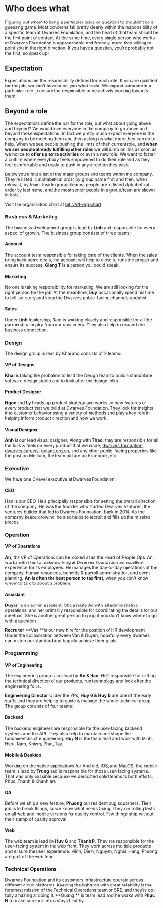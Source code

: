 # Who does what

Figuring out whom to bring a particular issue or question to shouldn’t be a guessing game. Most concerns fall pretty clearly within the responsibility of a specific team at Dwarves Foundation, and the head of that team should be the first point of contact. At the same time, every single person who works at Dwarves Foundation is approachable and friendly, more than willing to point you in the right direction. If you have a question, you’re probably not the first, so speak up!

## Expectation

Expectations are the responsibility defined for each role. If you are qualified for the job, we don’t have to tell you what to do. We expect someone in a particular role to ensure the responsible or be actively working towards them.

## Beyond a role

The expectations define the bar for the role, but what about going above and beyond? We would love everyone in the company to go above and beyond these expectations. In fact we pretty much expect everyone in the company to be meeting them and then asking us what more they can do to help.
When we see people pushing the limits of their current role, and **when we see people already fulfilling other roles** we will jump on this as soon as we notice to **offer up extra activities** or even a new role.
We want to foster a culture where everybody feels empowered to do their role and as they feel comfortable and ready to push in any direction they wish.

Below you’ll find a list of the major groups and teams within the company. They’re listed in alphabetical order by group name first and then, when relevant, by team. Inside groups/teams, people are in listed alphabetical order by last name, and the most senior people in a group/team are shown in bold.

Visit the organization chart at [bit.ly/df-org-chart](https://bit.ly/df-org-chart)

### Business & Marketing

The business development group is lead by **Linh** and responsible for every aspect of growth. The business group consists of three teams:

#### Account

The account team responsible for taking care of the clients. When the sales bring back some deals, the account will help to close it, runs the project and ensure its success. **Giang T** is a person you could speak.

#### Marketing

No one is taking responsibility for marketing. We are still looking for the right person for the job. At the meantime, **Duy** occasionally spend his time to tell our story and keep the Dwarves public-facing channels updated.

#### Sales

Under **Linh** leadership, Nam is working closely and responsible for all the partnership inquiry from our customers. They also help to expand the business connection. 

### Design

The design group is lead by Khai and consists of 2 teams:

#### VP of Designs

**Khai** is taking the probation to lead the Design team to build a standalone software design studio and to look after the design folks.

#### Product Designer

**Ngoc** and **Ly** heads up product strategy and works on new features of every product that we build at Dwarves Foundation. They look for insights into customer behavior using a variety of methods and play a key role in helping inform product direction and how we work. 

#### Visual Designer

**Anh** is our lead visual designer. Along with **Thao**, they are responsible for all the look & feels on every product that we made, [dwarves.foundation](https://dwarves.foundation), [dwarves.careers](https://dwarves.careers), [golang.org.vn](https://golang.org.vn), and any other public-facing properties like the post on Medium, the team picture on Facebook, etc. 

### Executive

We have one C-level executive at Dwarves Foundation.

#### CEO

Han is our CEO. He’s principally responsible for setting the overall direction of the company. He was the founder who started Dwarves Ventures, the ventures builder that led to Dwarves Foundation, back in 2014. As the company keeps growing, he also helps to recruit and fills up the missing pieces.

### Operation


#### VP of Operations

**An**, the VP of Operations can be looked at as the Head of People Ops. An works with Han to make working at Dwarves Foundation an excellent experience for its employees. He manages the day-to-day operations of the company, human resources, benefits & payroll administration, and event planning. **An is often the best person to tap first**, when you don’t know whom to talk to about a problem.

#### Assistant

**Duyen** is an admin assistant. She assists An with all administrative operations, and her primarily responsible for coordinating the details for our meetups. She is another great person to ping if you don’t know where to go with a question.

**Recruiter**
**Van **is our new hire for the position of HR development. Under the collaboration between Van & Duyen, hopefully every dwarves can match our standard and happily achieve their goals.

### Programming


#### VP of Engineering

The engineering group is co-lead by **An & Han**. He’s responsible for setting the technical direction of our products, run technology and look after the engineering folks.

**Engineering Director**
Under the VPs, **Huy G & Huy N** are one of the early staffs and they are helping to guide & manage the whole technical group. The group consists of four teams:

#### Backend

The backend engineers are responsible for the user-facing backend systems and the API. They also help to maintain and shape the fundamentals of engineering. **Huy N** is the team lead and work with Minh, Hieu, Nam, Khiem, Phat, Tay.

#### Mobile & Desktop

Working on the native applications for Android, iOS, and MacOS, the mobile team is lead by **Trung** and is responsible for those user-facing systems. That was only possible because we dedicated solid teams to both efforts. Phuc, Thanh & Khanh are 

#### QA

Before we ship a new feature, **Phuong** our resident bug squashers. Their job is to break things, so we know what needs fixing. They run rolling tests on all web and mobile versions for quality control. Few things ship without their stamp of quality approval.

#### Web

The web team is lead by **Huy G** and **Thanh P**. They are responsible for the user-facing system in the web front. They work across multiple products and ensure the user experience. Minh, Diem, Nguyen, Nghia, Hang, Phuong are part of the web team.

### Technical Operations

Dwarves Foundation and its customers infrastructure operate across different cloud platforms. Keeping the lights on with great reliability is the foremost mission of the Technical Operations team or SRE, and they’re op-fully amazing at doing it. **Quang ** is team lead and he works with **Phuc N** to make sure our infras stays healthy.
